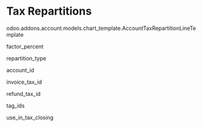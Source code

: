 # Tax Repartitions

<div class="automodel" main="">

odoo.addons.account.models.chart_template.AccountTaxRepartitionLineTemplate

<div class="autofield">

factor_percent

</div>

<div class="autofield">

repartition_type

</div>

<div class="autofield">

account_id

</div>

<div class="autofield">

invoice_tax_id

</div>

<div class="autofield">

refund_tax_id

</div>

<div class="autofield">

tag_ids

</div>

<div class="autofield">

use_in_tax_closing

</div>

</div>
